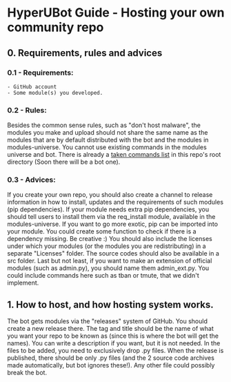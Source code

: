# HyperUBot Guide - Hosting your own community repo

## 0. Requirements, rules and advices

### 0.1 - Requirements:

    - GitHub account
    - Some module(s) you developed.

### 0.2 - Rules:

Besides the common sense rules, such as "don't host malware", the modules you make and upload should not share the same name as the modules that are by default distributed with the bot and the modules in modules-universe. You cannot use existing commands in the modules universe and bot. There is already a [taken commands list](https://github.com/nunopenim/module-universe/blob/master/TAKEN_COMMANDS.md) in this repo's root directory (Soon there will be a bot one).

### 0.3 - Advices:

If you create your own repo, you should also create a channel to release information in how to install, updates and the requirements of such modules (pip dependencies). If your module needs extra pip dependencies, you should tell users to install them via the req_install module, available in the modules-universe. If you want to go more exotic, pip can be imported into your module. You could create some function to check if there is a dependency missing. Be creative :)
You should also include the licenses under which your modules (or the modules you are redistributing) in a separate "Licenses" folder. The source codes should also be available in a src folder.
Last but not least, if you want to make an extension of official modules (such as admin.py), you should name them admin_ext.py. You could include commands here such as tban or tmute, that we didn't implement.

## 1. How to host, and how hosting system works.

The bot gets modules via the "releases" system of GitHub. You should create a new release there. The tag and title should be the name of what you want your repo to be known as (since this is where the bot will get the names). You can write a description if you want, but it is not needed. In the files to be added, you need to exclusively drop .py files. When the release is published, there should be only .py files (and the 2 source code archives made automatically, but bot ignores these!). Any other file could possibly break the bot.
